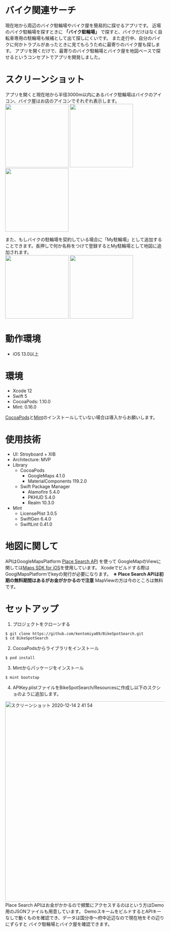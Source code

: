 # バイク関連サーチ
現在地から周辺のバイク駐輪場やバイク屋を簡易的に探せるアプリです。
近場のバイク駐輪場を探すときに **「バイク駐輪場」** で探すと、バイクだけはなく自転車専用の駐輪場も候補として出て探しにくいです。
また走行中、自分のバイクに何かトラブルがあったときに見てもらうために最寄りのバイク屋も探します。
アプリを開くだけで、最寄りのバイク駐輪場とバイク屋を地図ベースで探せるというコンセプトでアプリを開発しました。

# スクリーンショット
アプリを開くと現在地から半径3000m以内にあるバイク駐輪場はバイクのアイコン、バイク屋はお店のアイコンでそれぞれ表示します。  
<img src="https://user-images.githubusercontent.com/26946838/102017246-1241c680-3da9-11eb-8051-89c016376d1d.png" width="200">
<img src="https://user-images.githubusercontent.com/26946838/102017263-2f769500-3da9-11eb-8e34-e41d309f2b71.png" width="200">
<img src="https://user-images.githubusercontent.com/26946838/102017267-31405880-3da9-11eb-9d09-aa7900e1a38c.png" width="200">


また、もしバイクの駐輪場を契約している場合に「My駐輪場」として追加することできます。長押しで何か名称をつけて登録するとMy駐輪場として地図に追加されます。  
<img src="https://user-images.githubusercontent.com/26946838/102017403-24703480-3daa-11eb-9250-e017b059ba9b.png" width="200">
<img src="https://user-images.githubusercontent.com/26946838/102017409-2803bb80-3daa-11eb-993e-69599200480c.png" width="200">


# 動作環境
* iOS 13.0以上

# 環境
* Xcode 12
* Swift 5
* CocoaPods: 1.10.0
* Mint: 0.16.0

[CocoaPods](https://qiita.com/ShinokiRyosei/items/3090290cb72434852460)と[Mint](https://qiita.com/uhooi/items/6a41a623b13f6ef4ddf0)のインストールしていない場合は導入からお願いします。
 
 # 使用技術
 * UI: Stroyboard + XIB
 * Architecture: MVP
 * Library
   * CocoaPods
     * GoogleMaps 4.1.0 
     * MaterialComponents 119.2.0
   * Swift Package Manager
     * Alamofire 5.4.0
     * PKHUD 5.4.0
     * Realm 10.3.0
 * Mint
   * LicensePlist 3.0.5
   * SwiftGen 6.4.0
   * SwiftLint 0.41.0
  
# 地図に関して
APIはGoogleMapsPlatform [Place Search API](https://developers.google.com/places/web-service/search) を使って
GoogleMapのViewに関しては[Maps SDK for iOS](https://developers.google.com/maps/documentation/ios-sdk/overview)を使用しています。
Xcodeでビルドする際はGooglMapsPlatformでkeyの発行が必要になります。　**※ Place Search APIは初期の無料期間はあるがお金がかかるので注意**
MapViewの方は今のところは無料です。

# セットアップ
1. プロジェクトをクローンする
```
$ git clone https://github.com/kentomiya89/BikeSpotSearch.git
$ cd BikeSpotSearch
```
2. CocoaPodsからライブラリをインストール
```
$ pod install
```
3. Mintからパッケージをインストール
```
$ mint bootstap
```
4. APIKey.plistファイルをBikeSpotSearch/Resourcesに作成し以下のスクショのように追加します。
<img width="632" alt="スクリーンショット 2020-12-14 2 41 54" src="https://user-images.githubusercontent.com/26946838/102019276-07d9f980-3db6-11eb-9eed-d39d3b56586a.png">
Place Search APIはお金がかかるので頻繁にアクセスするのはという方はDemo用のJSONファイルも用意しています。
DemoスキームをビルドするとAPIキーなしで動くものを確認でき、データは国分寺〜府中近辺なので現在地をその辺りにずらすと
バイク駐輪場とバイク屋を確認できます。
